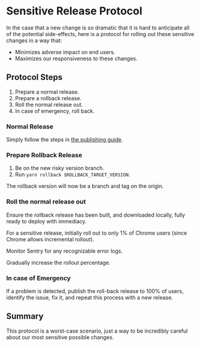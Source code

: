 # Sensitive Release Protocol

In the case that a new change is so dramatic that it is hard to anticipate all of the potential side-effects, here is a protocol for rolling out these sensitive changes in a way that:

- Minimizes adverse impact on end users.
- Maximizes our responsiveness to these changes.

## Protocol Steps

1. Prepare a normal release.
2. Prepare a rollback release.
3. Roll the normal release out.
4. In case of emergency, roll back.

### Normal Release

Simply follow the steps in [the publishing guide](./publishing.md).

### Prepare Rollback Release

1. Be on the new risky version branch.
2. Run `yarn rollback $ROLLBACK_TARGET_VERSION`.

The rollback version will now be a branch and tag on the origin.

### Roll the normal release out

Ensure the rollback release has been built, and downloaded locally, fully ready to deploy with immediacy.

For a sensitive release, initially roll out to only 1% of Chrome users (since Chrome allows incremental rollout).

Monitor Sentry for any recognizable error logs.

Gradually increase the rollout percentage.

### In case of Emergency

If a problem is detected, publish the roll-back release to 100% of users, identify the issue, fix it, and repeat this process with a new release.

## Summary

This protocol is a worst-case scenario, just a way to be incredibly careful about our most sensitive possible changes.

